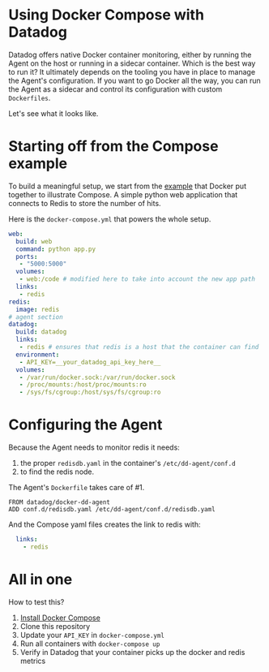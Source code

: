 # Using Docker Compose with Datadog

Datadog offers native Docker container monitoring, either by running the Agent
on the host or running in a sidecar container. Which is the best way to run it?
It ultimately depends on the tooling you have in place to manage the Agent's
configuration. If you want to go Docker all the way, you can run the Agent as
a sidecar and control its configuration with custom `Dockerfiles`.

Let's see what it looks like.

# Starting off from the Compose example

To build a meaningful setup, we start from the [example](https://docs.docker.com/compose/#overview)
that Docker put together to illustrate Compose. A simple python web application that
connects to Redis to store the number of hits.

Here is the `docker-compose.yml` that powers the whole setup.

```yaml
web:
  build: web
  command: python app.py
  ports:
   - "5000:5000"
  volumes:
   - web:/code # modified here to take into account the new app path
  links:
   - redis
redis:
  image: redis
# agent section
datadog:
  build: datadog
  links:
   - redis # ensures that redis is a host that the container can find
  environment:
   - API_KEY=__your_datadog_api_key_here__
  volumes:
   - /var/run/docker.sock:/var/run/docker.sock
   - /proc/mounts:/host/proc/mounts:ro
   - /sys/fs/cgroup:/host/sys/fs/cgroup:ro
```

# Configuring the Agent

Because the Agent needs to monitor redis it needs:

1. the proper `redisdb.yaml` in the container's `/etc/dd-agent/conf.d`
1. to find the redis node.

The Agent's `Dockerfile` takes care of #1.

```
FROM datadog/docker-dd-agent
ADD conf.d/redisdb.yaml /etc/dd-agent/conf.d/redisdb.yaml
```

And the Compose yaml files creates the link to redis with:

```yaml
  links:
    - redis
```

# All in one

How to test this?

1. [Install Docker Compose](https://docs.docker.com/compose/install/)
1. Clone this repository
1. Update your `API_KEY` in `docker-compose.yml`
1. Run all containers with `docker-compose up`
1. Verify in Datadog that your container picks up the docker and redis metrics
